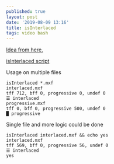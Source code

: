 ```yaml
---
published: true
layout: post
date: '2019-08-09 13:16'
title: isInterlaced
tags: video bash
---
```

[Idea from here.](http://www.aktau.be/2013/09/22/detecting-interlaced-video-with-ffmpeg/)

[isInterlaced script](https://raw.githubusercontent.com/brontosaurusrex/stretchbang/master/bin/isInterlaced)

Usage on multiple files

    isInterlaced *.mxf                   
    interlaced.mxf
    tff 712, bff 0, progressive 0, undef 0
    ☰ interlaced
    progressive.mxf
    tff 0, bff 0, progressive 500, undef 0
    █ progressive

Single file and more logic could be done

    isInterlaced interlaced.mxf && echo yes
    interlaced.mxf
    tff 569, bff 0, progressive 56, undef 0
    ☰ interlaced
    yes
